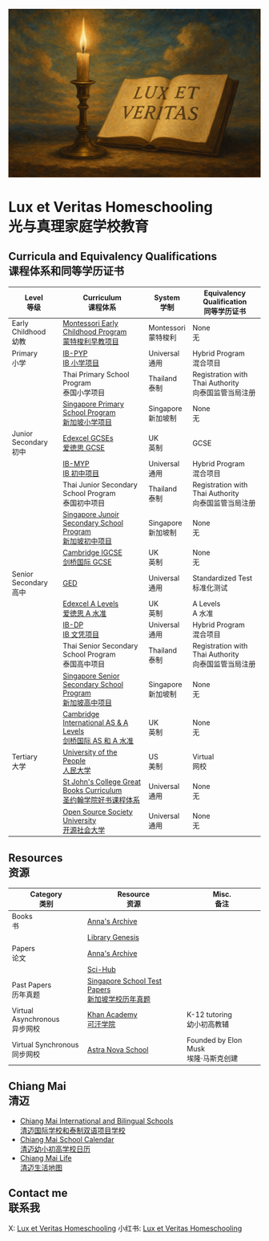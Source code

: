 ![](https://github.com/1arry1iu/lux-et-veritas-homeschooling/blob/main/lux-et-veritas.png)

# Lux et Veritas Homeschooling <br /> 光与真理家庭学校教育

## Curricula and Equivalency Qualifications <br /> 课程体系和同等学历证书

| Level <br /> 等级 | Curriculum <br /> 课程体系 | System <br /> 学制 | Equivalency Qualification <br /> 同等学历证书 |
|---|---|---|---|
| Early Childhood <br /> 幼教 | [Montessori Early Childhood Program <br /> 蒙特梭利早教项目](https://www.montessori.org/wp-content/uploads/2021/09/Montessori-Curriculum-Scope-and-Sequence.pdf) | Montessori <br /> 蒙特梭利 | None <br /> 无 |
| Primary <br /> 小学 | [IB-PYP <br /> IB 小学项目](https://www.ibo.org/programmes/primary-years-programme/) | Universal <br /> 通用 | Hybrid Program <br /> 混合项目 |
|| Thai Primary School Program <br /> 泰国小学项目 | Thailand <br /> 泰制 | Registration with Thai Authority <br /> 向泰国监管当局注册 |
|| [Singapore Primary School Program <br /> 新加坡小学项目](https://www.moe.gov.sg/primary/curriculum/syllabus) | Singapore <br /> 新加坡制 | None <br /> 无 |
| Junior Secondary <br /> 初中 | [Edexcel GCSEs <br /> 爱徳思 GCSE](https://qualifications.pearson.com/en/qualifications/edexcel-gcses.html) | UK <br /> 英制 | GCSE |
|| [IB-MYP <br /> IB 初中项目](https://www.ibo.org/programmes/middle-years-programme/) | Universal <br /> 通用 | Hybrid Program <br /> 混合项目 |
|| Thai Junior Secondary School Program <br /> 泰国初中项目 | Thailand <br /> 泰制 | Registration with Thai Authority <br /> 向泰国监管当局注册 |
|| [Singapore Junoir Secondary School Program <br /> 新加坡初中项目](https://www.moe.gov.sg/secondary/schools-offering-full-sbb/syllabus) | Singapore <br /> 新加坡制 | None <br /> 无 |
|| [Cambridge IGCSE <br /> 剑桥国际 GCSE](https://www.cambridgeinternational.org/programmes-and-qualifications/cambridge-upper-secondary/cambridge-igcse/) | UK <br /> 英制 | None <br /> 无 |
| Senior Secondary <br /> 高中 | [GED](https://www.ged.com/en/) | Universal <br /> 通用 | Standardized Test <br /> 标准化测试 |
|| [Edexcel A Levels <br /> 爱徳思 A 水准](https://qualifications.pearson.com/en/qualifications/edexcel-a-levels.html) | UK <br /> 英制 | A Levels <br /> A 水准 |
|| [IB-DP <br /> IB 文凭项目](https://www.ibo.org/programmes/diploma-programme/) | Universal <br /> 通用 | Hybrid Program <br /> 混合项目 |
|| Thai Senior Secondary School Program <br /> 泰国高中项目 | Thailand <br /> 泰制 | Registration with Thai Authority <br /> 向泰国监管当局注册 |
|| [Singapore Senior Secondary School Program <br /> 新加坡高中项目](https://www.moe.gov.sg/secondary/schools-offering-full-sbb/syllabus) | Singapore <br /> 新加坡制 | None <br /> 无 |
|| [Cambridge International AS & A Levels <br /> 剑桥国际 AS 和 A 水准](https://www.cambridgeinternational.org/programmes-and-qualifications/cambridge-advanced/cambridge-international-as-and-a-levels/) | UK <br /> 英制 | None <br /> 无 |
| Tertiary <br /> 大学 | [University of the People <br /> 人民大学](https://www.uopeople.edu/) | US <br /> 美制 | Virtual <br /> 网校 |
|| [St John's College Great Books Curriculum <br /> 圣约翰学院好书课程体系](https://www.sjc.edu/academic-programs/undergraduate/great-books-reading-list) | Universal <br /> 通用 | None <br /> 无 |
|| [Open Source Society University <br /> 开源社会大学](https://ossu.thinkific.com/) | Universal <br /> 通用 | None <br /> 无 |

## Resources <br /> 资源

| Category <br /> 类别 | Resource <br /> 资源 | Misc. <br /> 备注 |
|---|---|---|
| Books <br /> 书 | [Anna's Archive](https://annas-archive.org/) ||
|| [Library Genesis](https://libgen.li/) ||
| Papers <br /> 论文 | [Anna's Archive](https://annas-archive.org/) ||
|| [Sci-Hub](https://www.sci-hub.ru/) ||
| Past Papers <br /> 历年真题 | [Singapore School Test Papers <br /> 新加坡学校历年真题](https://freetestpaper.com/) ||
| Virtual Asynchronous <br /> 异步网校 | [Khan Academy <br /> 可汗学院](https://www.khanacademy.org/) | K-12 tutoring <br /> 幼小初高教辅 |
| Virtual Synchronous <br /> 同步网校 | [Astra Nova School](https://www.astranova.org/) | Founded by Elon Musk <br /> 埃隆·马斯克创建 |

## Chiang Mai <br /> 清迈

- [Chiang Mai International and Bilingual Schools <br /> 清迈国际学校和泰制双语项目学校](https://github.com/1arry1iu/lux-et-veritas-homeschooling/blob/main/content/chiang-mai-schools.md)
- [Chiang Mai School Calendar <br /> 清迈幼小初高学校日历](https://calendar.google.com/calendar/embed?src=33dbf34a05555c9a2755c92bdaddf8164a4822544c690ac37bdd113ff9129d90%40group.calendar.google.com&ctz=Asia%2FBangkok)
- [Chiang Mai Life <br /> 清迈生活地图](https://www.google.com/maps/d/u/0/edit?mid=1Sm54BUI7Ddt5hjqRUktFB-sX6eiwSHQ&usp=sharing)

## Contact me <br /> 联系我

X: [Lux et Veritas Homeschooling](https://x.com/_lux_veritas_)
小红书: [Lux et Veritas Homeschooling](https://www.xiaohongshu.com/user/profile/61b77657000000001000a6de)
